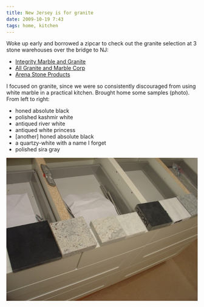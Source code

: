 ```yaml
---
title: New Jersey is for granite
date: 2009-10-19 7:43
tags: home, kitchen
---
```


Woke up early and borrowed a zipcar to check out the granite selection at 3 stone warehouses over the bridge to NJ:

* [Integrity Marble and Granite](http://www.integritymarblegranite.com)
* [All Granite and Marble Corp](http://www.marble.com)
* [Arena Stone Products](http://www.arenastonenj.com)

I focused on granite, since we were so consistently discouraged from using white marble in a practical kitchen. Brought home some samples (photo). From left to right:

* honed absolute black
* polished kashmir white
* antiqued river white
* antiqued white princess
* \[another\] honed absolute black
* a quartzy-white with a name I forget
* polished sira gray

<img src="/images/2009-10-19-granite.jpg" alt="Granite choices" />
